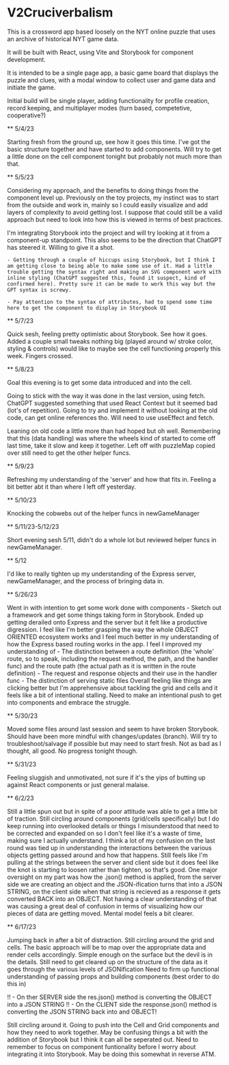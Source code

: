 # V2Cruciverbalism

This is a crossword app based loosely on the NYT online puzzle that uses an archive of historical NYT game data.

It will be built with React, using Vite and Storybook for component development.

It is intended to be a single page app, a basic game board that displays the puzzle and clues, with a modal window to collect user and game data and initiate the game.

Initial build will be single player, adding functionality for profile creation, record keeping, and multiplayer modes (turn based, competetive, cooperative?)

\*\* 5/4/23

Starting fresh from the ground up, see how it goes this time. I've got the basic structure together and have started to add components. Will try to get a little done on the cell component tonight but probably not much more than that.

\*\* 5/5/23

Considering my approach, and the benefits to doing things from the component level up. Previously on the toy projects, my instinct was to start from the outside and work in, mainly so I could easily visualize and add layers of complexity to avoid getting lost. I suppose that could still be a valid approach but need to look into how this is viewed in terms of best practices.

I'm integrating Storybook into the project and will try looking at it from a component-up standpoint. This also seems to be the direction that ChatGPT has steered it. Willing to give it a shot.

    - Getting through a couple of hiccups using Storybook, but I think I am getting close to being able to make some use of it. Had a little trouble getting the syntax right and making an SVG component work with inline styling (ChatGPT suggested this, found it suspect, kind of confirmed here). Pretty sure it can be made to work this way but the GPT syntax is screwy.

    - Pay attention to the syntax of attributes, had to spend some time here to get the component to display in Storybook UI

\*\* 5/7/23

Quick sesh, feeling pretty optimistic about Storybook. See how it goes. Added a couple small tweaks nothing big (played around w/ stroke color, styling & controls) would like to maybe see the cell functioning properly this week. Fingers crossed.

\*\* 5/8/23

Goal this evening is to get some data introduced and into the cell.

Going to stick with the way it was done in the last version, using fetch. ChatGPT suggested something that used React Context but it seemed bad (lot's of repetition). Going to try and implement it without looking at the old code, can get online references tho. Will need to use useEffect and fetch.

Leaning on old code a little more than had hoped but oh well. Remembering that this (data handling) was where the wheels kind of started to come off last time, take it slow and keep it together. Left off with puzzleMap copied over still need to get the other helper funcs.

\*\* 5/9/23

Refreshing my understanding of the 'server' and how that fits in. Feeling a bit better abt it than where I left off yesterday.

\*\* 5/10/23

Knocking the cobwebs out of the helper funcs in newGameManager

\*\* 5/11/23-5/12/23

Short evening sesh 5/11, didn't do a whole lot but reviewed helper funcs in newGameManager.

\*\* 5/12

I'd like to really tighten up my understanding of the Express server, newGameManager, and the process of bringing data in.

\*\* 5/26/23

Went in with intention to get some work done with components - Sketch out a framework and get some things taking form in Storybook. Ended up getting derailed onto Express and the server but it felt like a productive digression. I feel like I'm better grasping the way the whole OBJECT ORIENTED ecosystem works and I feel much better in my understanding of how the Express based routing works in the app. I feel I improved my understanding of - The distinction between a route definition (the 'whole' route, so to speak, including the request method, the path, and the handler func) and the route path (the actual path as it is written in the route definition) - The request and response objects and their use in the handler func - The distinction of serving static files
Overall feeling like things are clicking better but I'm apprehensive about tackling the grid and cells and it feels like a bit of intentional stalling. Need to make an intentional push to get into components and embrace the struggle.

\*\* 5/30/23

Moved some files around last session and seem to have broken Storybook. Should have been more mindful with changes/updates (branch). Will try to troubleshoot/salvage if possible but may need to start fresh.
Not as bad as I thought, all good. No progress tonight though.

\*\* 5/31/23

Feeling sluggish and unmotivated, not sure if it's the yips of butting up against React components or just general malaise.

\*\* 6/2/23

Still a little spun out but in spite of a poor attitude was able to get a little bit of traction. Still circling around components (grid/cells specifically) but I do keep running into overlooked details or things I misunderstood that need to be corrected and expanded on so I don't feel like it's a waste of time, making sure I actually understand. I think a lot of my confusion on the last round was tied up in understanding the interactions between the various objects getting passed around and how that happens. Still feels like I'm pulling at the strings between the server and client side but it does feel like the knot is starting to loosen rather than tighten, so that's good. One major oversight on my part was how the .json() method is applied, from the server side we are creating an object and the JSON-ification turns that into a JSON STRING, on the client side when that string is recieved as a response it gets converted BACK into an OBJECT. Not having a clear understanding of that was causing a great deal of confusion in terms of visualizing how our pieces of data are getting moved. Mental model feels a bit clearer.

\*\* 6/17/23

Jumping back in after a bit of distraction. Still circling around the grid and cells. The basic approach will be to map over the appropriate data and render cells accordingly. Simple enough on the surface but the devil is in the details.
Still need to get cleared up on the structure of the data as it goes through the various levels of JSONification
Need to firm up functional understanding of passing props and building components (best order to do this in)

!! - On ther SERVER side the res.json() method is converting the OBJECT into a JSON STRING
!! - On the CLIENT side the response.json() method is converting the JSON STRING back into and OBJECT!

Still circling around it. Going to push into the Cell and Grid components and how they need to work together. May be confusing things a bit with the addition of Storybook but I think it can all be seperated out. Need to remember to focus on component funtionality before I worry about integrating it into Storybook. May be doing this somewhat in reverse ATM.
